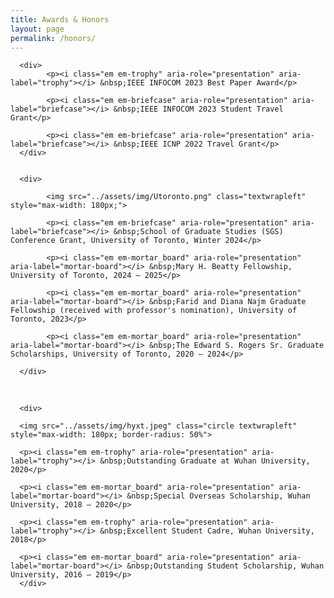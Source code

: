 ```yaml
---
title: Awards & Honors
layout: page
permalink: /honors/
---
```



<div>

      <div> 
            <p><i class="em em-trophy" aria-role="presentation" aria-label="trophy"></i> &nbsp;IEEE INFOCOM 2023 Best Paper Award</p>
            
            <p><i class="em em-briefcase" aria-role="presentation" aria-label="briefcase"></i> &nbsp;IEEE INFOCOM 2023 Student Travel Grant</p>

            <p><i class="em em-briefcase" aria-role="presentation" aria-label="briefcase"></i> &nbsp;IEEE ICNP 2022 Travel Grant</p>
      </div>
 

      <div>

            <img src="../assets/img/Utoronto.png" class="textwrapleft" style="max-width: 180px;">

            <p><i class="em em-briefcase" aria-role="presentation" aria-label="briefcase"></i> &nbsp;School of Graduate Studies (SGS) Conference Grant, University of Toronto, Winter 2024</p>

            <p><i class="em em-mortar_board" aria-role="presentation" aria-label="mortar-board"></i> &nbsp;Mary H. Beatty Fellowship, University of Toronto, 2024 – 2025</p>

            <p><i class="em em-mortar_board" aria-role="presentation" aria-label="mortar-board"></i> &nbsp;Farid and Diana Najm Graduate Fellowship (received with professor's nomination), University of Toronto, 2023</p>

            <p><i class="em em-mortar_board" aria-role="presentation" aria-label="mortar-board"></i> &nbsp;The Edward S. Rogers Sr. Graduate Scholarships, University of Toronto, 2020 – 2024</p>
      
      </div>

<br clear="all" />


      <div>

      <img src="../assets/img/hyxt.jpeg" class="circle textwrapleft" style="max-width: 180px; border-radius: 50%">

      <p><i class="em em-trophy" aria-role="presentation" aria-label="trophy"></i> &nbsp;Outstanding Graduate at Wuhan University, 2020</p>

      <p><i class="em em-mortar_board" aria-role="presentation" aria-label="mortar-board"></i> &nbsp;Special Overseas Scholarship, Wuhan University, 2018 – 2020</p>

      <p><i class="em em-trophy" aria-role="presentation" aria-label="trophy"></i> &nbsp;Excellent Student Cadre, Wuhan University, 2018</p>

      <p><i class="em em-mortar_board" aria-role="presentation" aria-label="mortar-board"></i> &nbsp;Outstanding Student Scholarship, Wuhan University, 2016 – 2019</p>
      </div>


</div>
